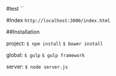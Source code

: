 #test
``

#Index
`http://localhost:3000/index.html`

##Installation

project:
`$ npm install`
`$ bower install`

global:
`$ gulp`
`$ gulp framework`

server:
`$ node server.js`
